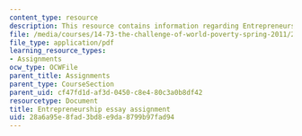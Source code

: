```yaml
---
content_type: resource
description: This resource contains information regarding Entrepreneurship
file: /media/courses/14-73-the-challenge-of-world-poverty-spring-2011/28a6a95e8fad3bd8e9da8799b97fad94_MIT14_73S11_entre.pdf
file_type: application/pdf
learning_resource_types:
- Assignments
ocw_type: OCWFile
parent_title: Assignments
parent_type: CourseSection
parent_uid: cf47fd1d-af3d-0450-c8e4-80c3a0b8df42
resourcetype: Document
title: Entrepreneurship essay assignment
uid: 28a6a95e-8fad-3bd8-e9da-8799b97fad94
---
```

